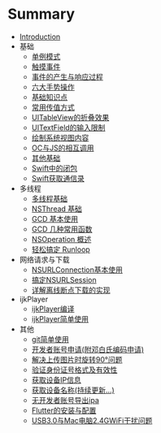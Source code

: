 # Summary

- [Introduction](README.md)
- 基础
    - [单例模式](chapter1/01_iOS单例模式.md)
    - [触摸事件](chapter1/02_触摸事件.md)
    - [事件的产生与响应过程](chapter1/03_事件的产生与响应过程.md)
    - [六大手势操作](chapter1/05_六大手势操作.md)
    - [基础知识点](chapter1/06_基础知识点.md)
    - [常用传值方式](chapter1/07_常用传值方式.md)
    - [UITableView的折叠效果](chapter1/08_UITableView的折叠效果.md)
    - [UITextField的输入限制](chapter1/09_UITextField的输入限制.md)
    - [绘制系统视图内容](chapter1/10_绘制系统视图内容.md)
    - [OC与JS的相互调用](chapter1/11_OC与JS的相互调用.md)
    - [其他基础](chapter1/12_其他基础.md)
    - [Swift中的闭包](chapter1/13_Swift中的闭包.md)
    - [Swift获取通信录](chapter1/14_Swift获取通信录.md)
- 多线程
    - [多线程基础](chapter2/01_多线程基础.md)
    - [NSThread 基础](chapter2/02_NSThread基础.md)
    - [GCD 基本使用](chapter2/03_GCD基本使用.md)
    - [GCD 几种常用函数](chapter2/04_GCD几种常用函数.md)
    - [NSOperation 概述](chapter2/05_NSOperation概述.md)
    - [轻松搞定 Runloop](chapter2/06_轻松搞定Runloop.md)
- 网络请求与下载
    - [NSURLConnection基本使用](chapter3/01_NSURLConnection基本使用.md)
    - [搞定NSURLSession](chapter3/02_搞定NSURLSession.md)
    - [详解离线断点下载的实现](chapter3/03_详解离线断点下载的实现.md)
- ijkPlayer
    - [ijkPlayer编译](chapter4/01_ijkPlayer编译.md)
    - [ijkPlayer简单使用](chapter4/02_ijkPlayer简单使用.md)
- 其他
    - [git简单使用](chapter5/01_git简单使用.md)
    - [开发者账号申请(附邓白氏编码申请)](chapter5/02_开发者账号申请(附邓白氏编码申请).md)
    - [解决上传图片时旋转90°问题](chapter5/03_解决上传图片时旋转90°问题.md)
    - [验证身份证号格式及有效性](chapter5/04_验证身份证号格式及有效性.md)
    - [获取设备IP信息](chapter5/05_获取设备IP信息.md)
    - [获取设备名称(持续更新...)](chapter5/06_获取设备名称(持续更新...).md)
    - [无开发者账号导出ipa](chapter5/07_无开发者账号导出ipa.md)
    - [Flutter的安装与配置](chapter5/08_Flutter的安装与配置.md)
    - [USB3.0与Mac电脑2.4GWiFi干扰问题](chapter5/09_USB3.0与Mac电脑2.4GWiFi干扰问题.md)

